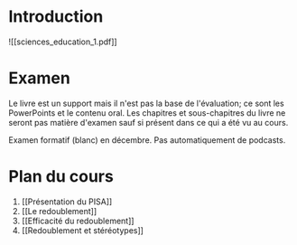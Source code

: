 # Introduction
![[sciences_education_1.pdf]]

# Examen 
Le livre est un support mais il n'est pas la base de l'évaluation; ce sont les PowerPoints et le contenu oral. Les chapitres et sous-chapitres du livre ne seront pas matière d'examen sauf si présent dans ce qui a été vu au cours.

Examen formatif (blanc) en décembre.
Pas automatiquement de podcasts.

# Plan du cours
1. [[Présentation du PISA]]
2. [[Le redoublement]]
3. [[Efficacité du redoublement]]
4. [[Redoublement et stéréotypes]]

